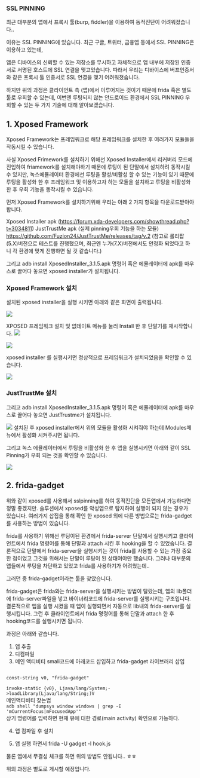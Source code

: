 ### SSL PINNING 
최근 대부분의 앱에서 프록시 툴(burp, fiddler)을 이용하여 동적진단이 어려워졌습니다..

이유는 SSL PINNING에 있습니다. 최근 구글, 트위터, 금융앱 등에서 SSL PINNING은 이용하고 있는데,

앱은 디바이스의 신뢰할 수 있는 저장소를 무시하고 자체적으로 앱 내부에 저장된 인증서로 서명된 호스트에 SSL 연결을 맺고있습니다. 따라서 우리는 디바이스에 버프인증서와 같은 프록시 툴 인증서로 SSL 연결을 맺기 어려워졌습니다.

하지만 위의 과정은 클라이언트 측 (앱)에서 이루어지는 것이기 때문에 frida 혹은 별도 툴로 우회할 수 있는데, 이번엔 루팅되지 않는 안드로이드 환경에서 SSL PINNING 우회할 수 있는 두 가지 기술에 대해 알아보겠습니다.

## 1. Xposed Framework
Xposed Framework는 프레임워크로 해당 프레임워크를 설치한 후 여러가지 모듈들을 작동시킬 수 있습니다.

사실 Xposed Frimework를 설치하기 위해선 Xposed Installer에서 리커버리 모드에 진입하여 friamework를 설치해야하기 때문에 루팅이 된 단말에서 설치하려 동작시킬 수 있지만, 녹스에뮬레이터 환경에선 루팅을 활성/비활성 할 수 있는 기능이 있기 때문에 루팅을 활성화 한 후 프레임워크 및 이용하고자 하는 모듈을 설치하고 루팅을 비활성화 한 후 우회 기능을 동작시킬 수 있습니다. 
  
먼저 Xposed Framework를 설치하기위해 우리는 아래 2 가지 항목을 다운로드받아야합니다.

Xposed Installer apk (https://forum.xda-developers.com/showthread.php?t=3034811)
JustTrustMe apk (실제 pinning우회 기능을 하는 모듈) https://github.com/Fuzion24/JustTrustMe/releases/tag/v.2
(참고로 롤리팝(5.X)버전으로 테스트를 진행했으며, 최근엔 누가(7.X)버전에서도 안정화 되었다고 하니 각 환경에 맞게 진행하면 될 것 같습니다.)


그리고 adb install XposedInstaller_3.1.5.apk 명령어 혹은 에뮬레이터에 apk를 마우스로 끌어다 놓으면 xposed installer가 설치됩니다.

### Xposed Framework 설치

설치된 xposed installer을 실행 시키면 아래와 같은 화면이 출력됩니다.

<img src="./before_xposed.png">

XPOSED 프레임워크 설치 및 없데이트 메뉴를 눌러 Install 한 후 단말기를 재시작합니다.
<img src="./xposed_install1.png">

<img src="./xposed_install2.png">

xposed installer 를 실행시키면 정상적으로 프레임워크가 설치되었음을 확인할 수 있습니다.

<img src="./xposed_install3.png">

### JustTrustMe 설치

그리고 adb install XposedInstaller_3.1.5.apk 명령어 혹은 에뮬레이터에 apk를 마우스로 끌어다 놓으면 JustTrustme가 설치됩니다.

<img src="./justtrustme.png">
설치된 후 xposed installer에서 위의 모듈을 활성화 시켜줘야 하는데 Modules메뉴에서 활성화 시켜주시면 됩니다.

그리고 녹스 에뮬레이터에서 루팅을 비활성화 한 후 앱을 실행시키면 아래와 같이 SSL Pinning가 우회 되는 것을 확인할 수 있습니다.

<img src="./pinningbypass1.PNG">

## 2. frida-gadget
위와 같이 xposed를 사용해서 sslpinning를 하여 동적진단을 모든앱에서 가능하다면 정말 좋겠지만.
솔루션에서 xposed를 악성앱으로 탐지하여 실행이 되지 않는 경우가 있습니다.
여러가지 삽집을 통해 확인 한 xposed 외에 다른 방법으로는 frida-gadget를 사용하는 방법이 있습니다.

frida를 사용하기 위해선 루팅이된 환경에서 frida-server 단말에서 실행시키고 클라이언트에서 frida 명령어를 통해 단말과 attach 시킨 후 hooking을 할 수 있었습니다.
결론적으로 단말에서 frida-server을 실행시키는 것이 frida를 사용할 수 있는 가장 중요한 점이었고 그것을 위해서는 단말이 루팅이 된 상태여야만 했습니다. 그러나 대부분의 앱들에서 루팅을 차단하고 있었고 frida를 사용하기가 어려웠는데..

그러던 중 frida-gadget이라는 툴을 찾았습니다.

frida-gadget은 frida와는 frida-server을 실행시키는 방법이 달랐는데,
앱의 lib폴더에 frida-server파일을 넣고 바이너리코드에 frida-server를 실행시키는 구조입니다.
결론적으로 앱을 실행 시켰을 때 앱이 실행되면서 자동으로 lib내의 frida-server를 실행시킵니다.
그런 후 클라이언트에서 frida 명령어를 통해 단말과 attach 한 후 hooking코드를 실행시키면 됩니다.

과정은 아래와 같습니다.

1. 앱 추출
2. 디컴파일
3. 메인 액티비티 smali코드에 아래코드 삽입하고 frida-gadget 라이브러리 삽입

<code>
const-string v0, "frida-gadget"
</code>
<code>
invoke-static {v0}, Ljava/lang/System;->loadLibrary(Ljava/lang/String;)V 
</code>
메인액티비티 찾는법
<code>
adb shell "dumpsys window windows | grep -E 'mCurrentFocus|mFocusedApp'"
</code>
상기 명령어를 입력하면 현재 뷰에 대한 경로(main activity) 확인으로 가능하다.  

4. 앱 컴파일 후 설치

5. 앱 실행 하면서  frida -U gadget -l hook.js

물론 앱에서 무결성 체크를 하면 위의 방법도 안됩니다.. ㅎㅎ

위의 과정은 별도로 게시할 예정입니다.
